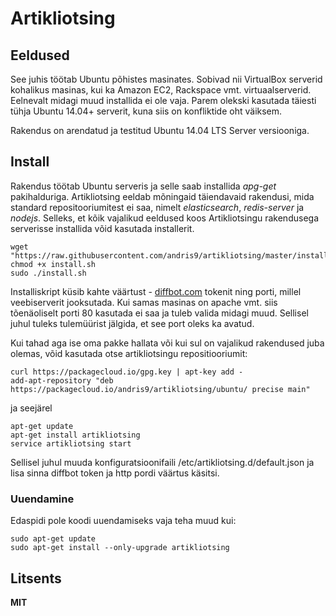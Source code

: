 # Artikliotsing

## Eeldused

See juhis töötab Ubuntu põhistes masinates. Sobivad nii VirtualBox serverid kohalikus masinas, kui ka Amazon EC2, Rackspace vmt. virtuaalserverid. Eelnevalt midagi muud installida ei ole vaja. Parem olekski kasutada täiesti tühja Ubuntu 14.04+ serverit, kuna siis on konfliktide oht väiksem.

Rakendus on arendatud ja testitud Ubuntu 14.04 LTS Server versiooniga.

## Install

Rakendus töötab Ubuntu serveris ja selle saab installida *apg-get* pakihalduriga. Artikliotsing eeldab mõningaid täiendavaid rakendusi, mida standard repositooriumitest ei saa, nimelt *elasticsearch*, *redis-server* ja *nodejs*. Selleks, et kõik vajalikud eeldused koos Artikliotsingu rakendusega serverisse installida võid kasutada installerit.

    wget "https://raw.githubusercontent.com/andris9/artikliotsing/master/install.sh"
    chmod +x install.sh
    sudo ./install.sh

Installiskript küsib kahte väärtust - [diffbot.com](http://diffbot.com) tokenit ning porti, millel veebiserverit jooksutada. Kui samas masinas on apache vmt. siis tõenäoliselt porti 80 kasutada ei saa ja tuleb valida midagi muud. Sellisel juhul tuleks tulemüürist jälgida, et see port oleks ka avatud.

Kui tahad aga ise oma pakke hallata või kui sul on vajalikud rakendused juba olemas, võid kasutada otse artikliotsingu repositiooriumit:

    curl https://packagecloud.io/gpg.key | apt-key add -
    add-apt-repository "deb https://packagecloud.io/andris9/artikliotsing/ubuntu/ precise main"

ja seejärel

    apt-get update
    apt-get install artikliotsing
    service artikliotsing start

Sellisel juhul muuda konfiguratsioonifaili /etc/artikliotsing.d/default.json ja lisa sinna diffbot token ja http pordi väärtus käsitsi.

### Uuendamine

Edaspidi pole koodi uuendamiseks vaja teha muud kui:

    sudo apt-get update
    sudo apt-get install --only-upgrade artikliotsing

## Litsents

**MIT**
